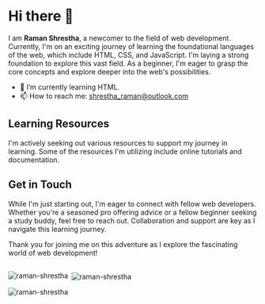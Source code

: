 # Hi there 👋

I am **Raman Shrestha**, a newcomer to the field of web development. Currently, I'm on an exciting journey of learning the foundational languages of the web, which include HTML, CSS, and JavaScript. I'm laying a strong foundation to explore this vast field. As a beginner, I'm eager to grasp the core concepts and explore deeper into the web's possibilities.

- 🌱 I’m currently learning HTML.
- 📫 How to reach me: shrestha_raman@outlook.com

## Learning Resources

I'm actively seeking out various resources to support my journey in learning. Some of the resources I'm utilizing include online tutorials and documentation.

## Get in Touch

While I'm just starting out, I'm eager to connect with fellow web developers. Whether you're a seasoned pro offering advice or a fellow beginner seeking a study buddy, feel free to reach out. Collaboration and support are key as I navigate this learning journey.

Thank you for joining me on this adventure as I explore the fascinating world of web development!

##

<p><img align="left" src="https://github-readme-stats.vercel.app/api/top-langs?username=Raman-Shrestha&show_icons=true&locale=en&layout=compact" alt="raman-shrestha" /></p>

<p>&nbsp;<img align="center" src="https://github-readme-stats.vercel.app/api?username=raman-shrestha&show_icons=true&locale=en" alt="raman-shrestha" /></p>

<p><img align="center" src="https://github-readme-streak-stats.herokuapp.com/?user=raman-shrestha&" alt="raman-shrestha" /></p>

<!-- 
- 🔭 I’m currently working on ...
- 👯 I’m looking to collaborate on ...
- 🤔 I’m looking for help with ...
- 💬 Ask me about ...
- 😄 Pronouns: ...
- ⚡ Fun fact: ...
-->

